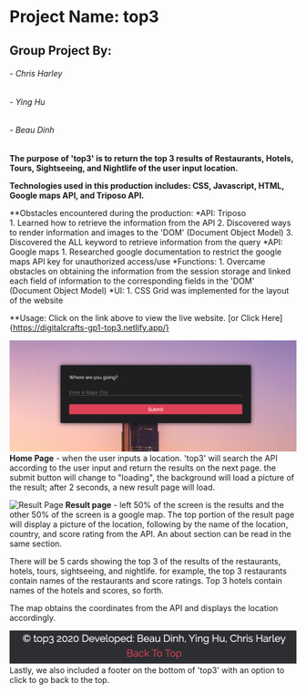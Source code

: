 # Project Name: top3

## Group Project By:

###### - Chris Harley
###### - Ying Hu
###### - Beau Dinh

**The purpose of 'top3' is to return the top 3 results of Restaurants, Hotels, Tours, Sightseeing, and Nightlife of the user input location.**

**Technologies used in this production includes: CSS, Javascript, HTML, Google maps API, and Triposo API.**

**Obstacles encountered during the production:
  *API: Triposo  
    1. Learned how to retrieve the information from the API
    2. Discovered ways to render information and images to the 'DOM' (Document Object Model) 
    3. Discovered the ALL keyword to retrieve information from the query
  *API: Google maps
    1. Researched google documentation to restrict the google maps API key for unauthorized access/use 
  *Functions: 
    1. Overcame obstacles on obtaining the information from the session storage and linked each field of information to the corresponding fields in the 'DOM' (Document Object Model)
  *UI:
    1. CSS Grid was implemented for the layout of the website

**Usage: Click on the link above to view the live website. [or Click Here]{https://digitalcrafts-gp1-top3.netlify.app/} 

![Home Page](./dist/images/homepage.png)
**Home Page** - when the user inputs a location. 'top3' will search the API according to the user input and return the results on the next page. the submit button will change to "loading", the background will load a picture of the result; after 2 seconds, a new result page will load.

![Result Page](./dist/images/resultpage.png)
**Result page** - left 50% of the screen is the results and the other 50% of the screen is a google map.
The top portion of the result page will display a picture of the location, following by the name of the location, country, and score rating from the API. An about section can be read in the same section.

There will be 5 cards showing the top 3 of the results of the restaurants, hotels, tours, sightseeing, and nightlife. for example, the top 3 restaurants contain names of the restaurants and score ratings. Top 3 hotels contain names of the hotels and scores, so forth.

The map obtains the coordinates from the API and displays the location accordingly.

![Back To T0p](./dist/images/footer.png)
Lastly, we also included a footer on the bottom of 'top3' with an option to click to go back to the top. 

